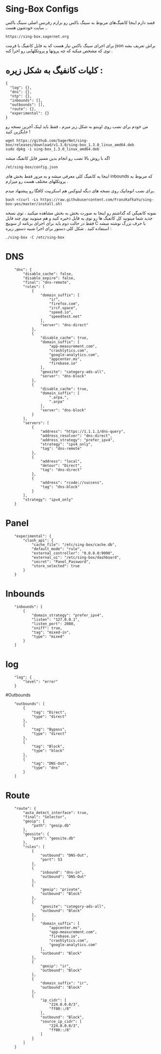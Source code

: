 # Sing-Box Configs

قصد دارم اینجا کانفیگ‌های مربوط به سینگ باکس رو بزارم رفرنس اصلی سینگ باکس سایت خودشون هست ..
```
https://sing-box.sagernet.org
```




برای اجرای سینگ باکس نیاز هست که یه فایل کانفیگ با فرمت json براش تعریف بشه توی که مشخص میکنه که چه پروتها و پروتکلهایی رو اجرا کنه .

# کلیات کانفیگ به شکل زیره :
```
{
  "log": {},
  "dns": {},
  "ntp": {},
  "inbounds": [],
  "outbounds": [],
  "route": {},
  "experimental": {}
}
```

من خودم برای نصب روی اوبنتو به شکل زیر میرم ، فقط باید لینک آخرین نسخه رو جایگزین کنید !

```
wget https://github.com/SagerNet/sing-box/releases/download/v1.3.0/sing-box_1.3.0_linux_amd64.deb
sudo dpkg -i sing-box_1.3.0_linux_amd64.deb
```

اگه با روش بالا نصب رو انجام بدین مسیر فایل کانفیگ میشه 
```
/et/sing-box/config.json
```

اینجا یه کانفیگ کلی معرفی میشه و به مرور فقط بخش های inbounds که مربوط به پروتکلهای مختلف هست رو میزارم .

برای نصب اتوماتیک روی نسخه های دیگه لینوکس هم اسکریپت کافگا رو پیشنهاد میدم.
```
bash <(curl -Ls https://raw.githubusercontent.com/FranzKafkaYu/sing-box-yes/master/install.sh)
```


نمونه کانفیگی که گذاشتم رو اینجا به صورت بخش به بخش مشاهده میکنید ، توی نسخه جدید شما میتونید کل کانفیگ ها رو توی یه فایل ذخیره کنید و هم میتونید توی چند فایل فقط در حالت دوم باید برای اجرای برنامه از سوییچ C با حرف بزرگ نوشته میشه استفاده کنید .
شکل کلی دستور برای اجرا شبیه دستور زیره :
```
./sing-box -C /etc/sing-box
```

# DNS
```
    "dns": {
        "disable_cache": false,
        "disable_expire": false,
        "final": "dns-remote",
        "rules": [
            {
                "domain_suffix": [
                    "ir",
                    "firefox.com",
                    "ircf.space",
                    "speed.io",
                    "speedtest.net"
                ],
                "server": "dns-direct"
            },
            {
                "disable_cache": true,
                "domain_suffix": [
                    "app-measurement.com",
                    "crashlytics.com",
                    "google-analytics.com",
                    "appcenter.ms",
                    "firebase.io"
                ],
                "geosite": "category-ads-all",
                "server": "dns-block"
            },
            {
                "disable_cache": true,
                "domain_suffix": [
                    ".arpa.",
                    ".arpa"
                ],
                "server": "dns-block"
            }
        ],
        "servers": [
            {
                "address": "https://1.1.1.1/dns-query",
                "address_resolver": "dns-direct",
                "address_strategy": "prefer_ipv4",
                "strategy": "ipv4_only",
                "tag": "dns-remote"
            },
            {
                "address": "local",
                "detour": "Direct",
                "tag": "dns-direct"
            },
            {
                "address": "rcode://success",
                "tag": "dns-block"
            }
        ],
        "strategy": "ipv4_only"
    }
```
# Panel
```
    "experimental": {
        "clash_api": {
            "cache_file": "/etc/sing-box/cache.db",
            "default_mode": "rule",
            "external_controller": "0.0.0.0:9090",
            "external_ui": "/etc/sing-box/dashboard",
            "secret": "Panel_Password",
            "store_selected": true
        }
    }
```
# Inbounds
```
    "inbounds": [
        {
            "domain_strategy": "prefer_ipv4",
            "listen": "127.0.0.1",
            "listen_port": 2080,
            "sniff": true,
            "tag": "mixed-in",
            "type": "mixed"
        }
    ]
```
# log
```
    "log": {
        "level": "error"
    }
```
#Outbounds
```
    "outbounds": [
        {
            "tag": "Direct",
            "type": "direct"
        },
        {
            "tag": "Bypass",
            "type": "direct"
        },
        {
            "tag": "Block",
            "type": "block"
        },
        {
            "tag": "DNS-Out",
            "type": "dns"
        }
    ]
```
# Route
```
    "route": {
        "auto_detect_interface": true,
        "final": "Selector",
        "geoip": {
            "path": "geoip.db"
        },
        "geosite": {
            "path": "geosite.db"
        },
        "rules": [
            {
                "outbound": "DNS-Out",
                "port": 53
            },
            {
                "inbound": "dns-in",
                "outbound": "DNS-Out"
            },
            {
                "geoip": "private",
                "outbound": "Block"
            },
            {
                "geosite": "category-ads-all",
                "outbound": "Block"
            },
            {
                "domain_suffix": [
                    "appcenter.ms",
                    "app-measurement.com",
                    "firebase.io",
                    "crashlytics.com",
                    "google-analytics.com"
                ],
                "outbound": "Block"
            },
            {
                "geoip": "ir",
                "outbound": "Block"
            },
            {
                "domain_suffix": "ir",
                "outbound": "Block"
            },
            {
                "ip_cidr": [
                    "224.0.0.0/3",
                    "ff00::/8"
                ],
                "outbound": "Block",
                "source_ip_cidr": [
                    "224.0.0.0/3",
                    "ff00::/8"
                ]
            }
        ]
    }
```
